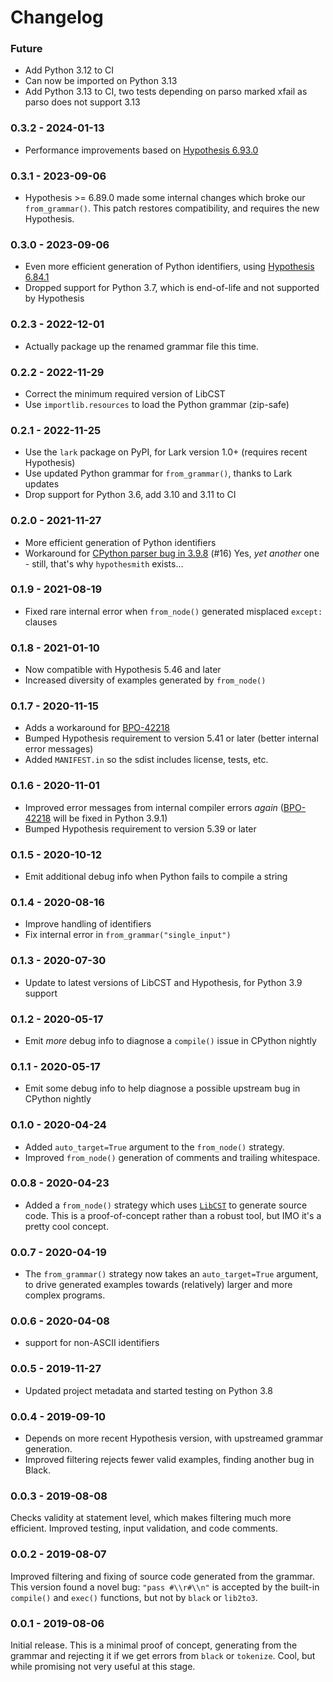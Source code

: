 # Changelog

### Future
- Add Python 3.12 to CI
- Can now be imported on Python 3.13
- Add Python 3.13 to CI, two tests depending on parso marked xfail as parso does not support 3.13

### 0.3.2 - 2024-01-13
- Performance improvements based on
  [Hypothesis 6.93.0](https://hypothesis.readthedocs.io/en/latest/changes.html#v6-93-0)

### 0.3.1 - 2023-09-06
- Hypothesis >= 6.89.0 made some internal changes which broke our `from_grammar()`.
  This patch restores compatibility, and requires the new Hypothesis.

### 0.3.0 - 2023-09-06
- Even more efficient generation of Python identifiers, using
  [Hypothesis 6.84.1](https://hypothesis.readthedocs.io/en/latest/changes.html#v6-84-1)
- Dropped support for Python 3.7, which is end-of-life and not supported by Hypothesis

### 0.2.3 - 2022-12-01
- Actually package up the renamed grammar file this time.

### 0.2.2 - 2022-11-29
- Correct the minimum required version of LibCST
- Use `importlib.resources` to load the Python grammar (zip-safe)

### 0.2.1 - 2022-11-25
- Use the `lark` package on PyPI, for Lark version 1.0+ (requires recent Hypothesis)
- Use updated Python grammar for `from_grammar()`, thanks to Lark updates
- Drop support for Python 3.6, add 3.10 and 3.11 to CI

### 0.2.0 - 2021-11-27
- More efficient generation of Python identifiers
- Workaround for [CPython parser bug in 3.9.8](https://bugs.python.org/issue45738) (#16)
  Yes, *yet another* one - still, that's why `hypothesmith` exists...

### 0.1.9 - 2021-08-19
- Fixed rare internal error when `from_node()` generated misplaced `except:` clauses

### 0.1.8 - 2021-01-10
- Now compatible with Hypothesis 5.46 and later
- Increased diversity of examples generated by `from_node()`

### 0.1.7 - 2020-11-15
- Adds a workaround for [BPO-42218](https://bugs.python.org/issue42218)
- Bumped Hypothesis requirement to version 5.41 or later (better internal error messages)
- Added `MANIFEST.in` so the sdist includes license, tests, etc.

### 0.1.6 - 2020-11-01
- Improved error messages from internal compiler errors *again*
  ([BPO-42218](https://bugs.python.org/issue42218) will be fixed in Python 3.9.1)
- Bumped Hypothesis requirement to version 5.39 or later

### 0.1.5 - 2020-10-12
- Emit additional debug info when Python fails to compile a string

### 0.1.4 - 2020-08-16
- Improve handling of identifiers
- Fix internal error in `from_grammar("single_input")`

### 0.1.3 - 2020-07-30
- Update to latest versions of LibCST and Hypothesis, for Python 3.9 support

### 0.1.2 - 2020-05-17
- Emit *more* debug info to diagnose a `compile()` issue in CPython nightly

### 0.1.1 - 2020-05-17
- Emit some debug info to help diagnose a possible upstream bug in CPython nightly

### 0.1.0 - 2020-04-24
- Added `auto_target=True` argument to the `from_node()` strategy.
- Improved `from_node()` generation of comments and trailing whitespace.

### 0.0.8 - 2020-04-23
- Added a `from_node()` strategy which uses [`LibCST`](https://pypi.org/project/libcst/)
  to generate source code.  This is a proof-of-concept rather than a robust tool,
  but IMO it's a pretty cool concept.

### 0.0.7 - 2020-04-19
- The `from_grammar()` strategy now takes an `auto_target=True` argument, to
drive generated examples towards (relatively) larger and more complex programs.

### 0.0.6 - 2020-04-08
- support for non-ASCII identifiers

### 0.0.5 - 2019-11-27
- Updated project metadata and started testing on Python 3.8

### 0.0.4 - 2019-09-10
- Depends on more recent Hypothesis version, with upstreamed grammar generation.
- Improved filtering rejects fewer valid examples, finding another bug in Black.

### 0.0.3 - 2019-08-08
Checks validity at statement level, which makes filtering much more efficient.
Improved testing, input validation, and code comments.

### 0.0.2 - 2019-08-07
Improved filtering and fixing of source code generated from the grammar.
This version found a novel bug: `"pass #\\r#\\n"` is accepted by the
built-in `compile()` and `exec()` functions, but not by `black` or `lib2to3`.

### 0.0.1 - 2019-08-06
Initial release.  This is a minimal proof of concept, generating from the
grammar and rejecting it if we get errors from `black` or `tokenize`.
Cool, but while promising not very useful at this stage.
